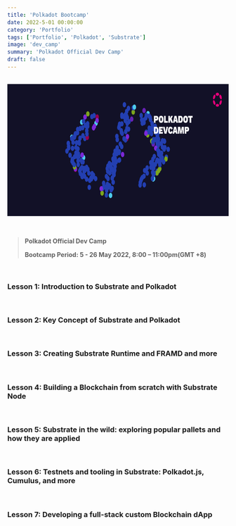 ```yaml
---
title: 'Polkadot Bootcamp'
date: 2022-5-01 00:00:00
category: 'Portfolio'
tags: ['Portfolio', 'Polkadot', 'Substrate']
image: 'dev_camp'
summary: 'Polkadot Official Dev Camp'
draft: false
---
```


<br /><img src="./images/dev_camp.png" width="600" height="300">

<br />

> **Polkadot Official Dev Camp**
>
> **Bootcamp Period: 5 - 26 May 2022, 8:00 – 11:00pm(GMT +8)**

<br />

### Lesson 1: Introduction to Substrate and Polkadot

<br />

### Lesson 2: Key Concept of Substrate and Polkadot

<br />

### Lesson 3: Creating Substrate Runtime and FRAMD and more

<br />

### Lesson 4: Building a Blockchain from scratch with Substrate Node

<br />

### Lesson 5: Substrate in the wild: exploring popular pallets and how they are applied

<br />

### Lesson 6: Testnets and tooling in Substrate: Polkadot.js, Cumulus, and more

<br />

### Lesson 7: Developing a full-stack custom Blockchain dApp
